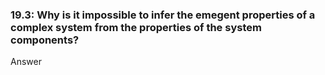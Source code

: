 <h3>19.3: Why is it impossible to infer the emegent properties of a complex system from the properties of the system components?</h3>

<p>Answer</p>
